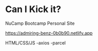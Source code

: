 # Can I Kick it?

NuCamp Bootcamp Personal Site

https://admiring-benz-0b0b90.netlify.app

HTML/CSS/JS
-axios
-parcel
